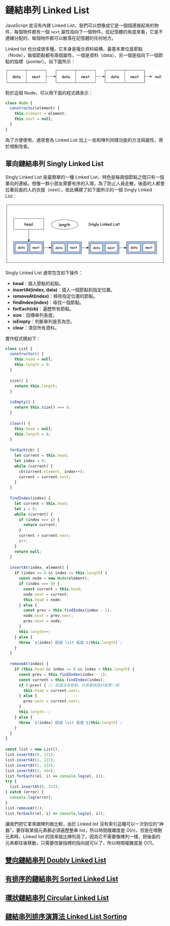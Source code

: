 # 鏈結串列 Linked List

JavaScript 並沒有內建 Linked List，我們可以想像成它是一個個連接起來的物件，每個物件都有一個 `next` 屬性指向下一個物件。從記憶體的角度來看，它是不連續分配的，每個物件都可以散落在記憶體的任何地方。

Linked list 也分成很多種，它本身是複合資料結構，最基本單位是節點（Node），每個節點都有兩個屬性，一個是資料（data），另一個是指向下一個節點的指標（pointer）。如下圖所示：

![linked-list](images/linked-list.png)

對於這個 Node，可以用下面的程式碼表示：

```js
class Node {
  constructor(element) {
    this.element = element;
    this.next = null;
  }
}
```

為了方便使用，通常會為 Linked List 加上一些和陣列同樣功能的方法與屬性，用於增刪改查。

## 單向鏈結串列 Singly Linked List

Singly Linked List 是最簡單的一種 Linked List，特色是每兩個節點之間只有一個單向的連結。想像一群小朋友需要有序的入場，為了防止人員走散，後面的人都會拉著前面的人的衣服（next），依此構建了如下圖所示的一個 Singly Linked List：

![singly-linked-list](images/singly-linked-list.png)

Singly Linked List 通常包含如下操作：

- **head**：插入節點的起點。
- **insertAt(index, data)**：插入一個節點到指定位置。
- **removeAt(index)**：移除指定位置的節點。
- **findIndex(index)**：尋找一個節點。
- **forEach(cb)**：遍歷所有節點。
- **size**：回傳串列長度。
- **isEmpty**：判斷串列是否為空。
- **clear**：清空所有資料。

實作程式碼如下：

```js
class List {
  constructor() {
    this.head = null;
    this.length = 0;
  }

  size() {
    return this.length;
  }

  isEmpty() {
    return this.size() === 0;
  }

  clear() {
    this.head = null;
    this.length = 0;
  }

  forEach(cb) {
    let current = this.head;
    let index = 0;
    while (current) {
      cb(current.element, index++);
      current = current.next;
    }
  }

  findIndex(index) {
    let current = this.head;
    let i = 0;
    while (current) {
      if (index === i) {
        return current;
      }
      current = current.next;
      i++;
    }
    return null;
  }

  insertAt(index, element) {
    if (index >= 0 && index <= this.length) {
      const node = new Node(element);
      if (index === 0) {
        const current = this.head;
        node.next = current;
        this.head = node;
      } else {
        const prev = this.findIndex(index - 1);
        node.next = prev.next;
        prev.next = node;
      }
      this.length++;
    } else {
      throw `${index} 超過 list 長度 ${this.length}`;
    }
  }

  removeAt(index) {
    if (this.head && index >= 0 && index < this.length) {
      const prev = this.findIndex(index - 1);
      const current = this.findIndex(index);
      if (!prev) { // 前面沒有節點，代表要移除的是第一個
        this.head = current.next;
      } else {
        prev.next = current.next;
      }
      this.length--;
    } else {
      throw `${index} 超過 list 長度 ${this.length}`;
    }
  }
}

const list = new List();
list.insertAt(0, 111);
list.insertAt(1, 222);
list.insertAt(1, 333);
list.insertAt(3, 444);
list.forEach((el, i) => console.log(el, i));
try {
  list.insertAt(8, 333);
} catch (error) {
  console.log(error);
}
list.removeAt(1);
list.forEach((el, i) => console.log(el, i));
```

讓我們把它拿來跟陣列做比較，由於 Linked list 沒有索引這種可以一次到位的“神器”，要存取某個元素都必須遍歷整串 list，所以時間複雜度是 O(n)，但是在增刪元素時，Linked list 的效率就比陣列高了，因為它不需要像陣列一樣，把後面的元素都往後移動，只需要改變指標的指向就可以了，所以時間複雜度是 O(1)。

## [雙向鏈結串列 Doubly Linked List](./doubly-linked-list/)

## [有排序的鏈結串列 Sorted Linked List](./sorted-list/)

## [環狀鏈結串列 Circular Linked List](./circular-linked-list/)

## [鏈結串列排序演算法 Linked List Sorting](./sorting/)
